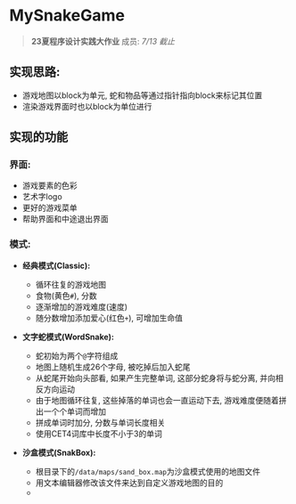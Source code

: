 # MySnakeGame

> **23夏程序设计实践大作业**
> 成员:
> *7/13 截止*

## 实现思路:

- 游戏地图以block为单元, 蛇和物品等通过指针指向block来标记其位置
- 渲染游戏界面时也以block为单位进行

## 实现的功能

### 界面:

- 游戏要素的色彩
- 艺术字logo
- 更好的游戏菜单
- 帮助界面和中途退出界面

### 模式:

- **经典模式(Classic):**
  - 循环往复的游戏地图
  - 食物(黄色``#``), 分数
  - 逐渐增加的游戏难度(速度)
  - 随分数增加添加爱心(红色``+``), 可增加生命值

- **文字蛇模式(WordSnake):**
  - 蛇初始为两个``@``字符组成
  - 地图上随机生成26个字母, 被吃掉后加入蛇尾
  - 从蛇尾开始向头部看, 如果产生完整单词, 这部分蛇身将与蛇分离, 并向相反方向运动
  - 由于地图循环往复, 这些掉落的单词也会一直运动下去, 游戏难度便随着拼出一个个单词而增加
  - 拼成单词时加分, 分数与单词长度相关
  - 使用CET4词库中长度不小于3的单词

- **沙盒模式(SnakBox):**
  - 根目录下的``/data/maps/sand_box.map``为沙盒模式使用的地图文件
  - 用文本编辑器修改该文件来达到自定义游戏地图的目的
  - 
